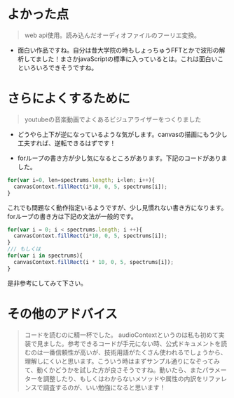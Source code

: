 # よかった点
> web api使用。読み込んだオーディオファイルのフーリエ変換。
- 面白い作品ですね。自分は昔大学院の時もしょっちゅうFFTとかで波形の解析してました！まさかjavaScriptの標準に入っているとは。これは面白いこといろいろできそうですね。

# さらによくするために
> youtubeの音楽動画でよくあるビジュアライザーをつくりました
- どうやら上下が逆になっているような気がします。canvasの描画にもう少し工夫すれば、逆転できるはずです！

- forループの書き方が少し気になるところがあります。下記のコードがありました。
```js
for(var i=0, len=spectrums.length; i<len; i++){
  canvasContext.fillRect(i*10, 0, 5, spectrums[i]);
}
```
これでも問題なく動作指定いるようですが、少し見慣れない書き方になります。forループの書き方は下記の文法が一般的です。
```js
for(var i = 0; i < spectrums.length; i ++){
  canvasContext.fillRect(i*10, 0, 5, spectrums[i]);
}
/// もしくは
for(var i in spectrums){
  canvasContext.fillRect(i * 10, 0, 5, spectrums[i]);
}
```
是非参考にしてみて下さい。


# その他のアドバイス
> コードを読むのに精一杯でした。
audioContextというのは私も初めて実装で見ました。参考できるコードが手元にない時、公式ドキュメントを読むのは一番信頼性が高いが、技術用語がたくさん使われるでしょうから、理解しにくいと思います。こういう時はまずサンプル通りになぞってみて、動くかどうかを試した方が良さそうですね。動いたら、またパラメーターを調整したり、もしくはわからないメソッドや属性の内訳をリファレンスで調査するのが、いい勉強になると思います！